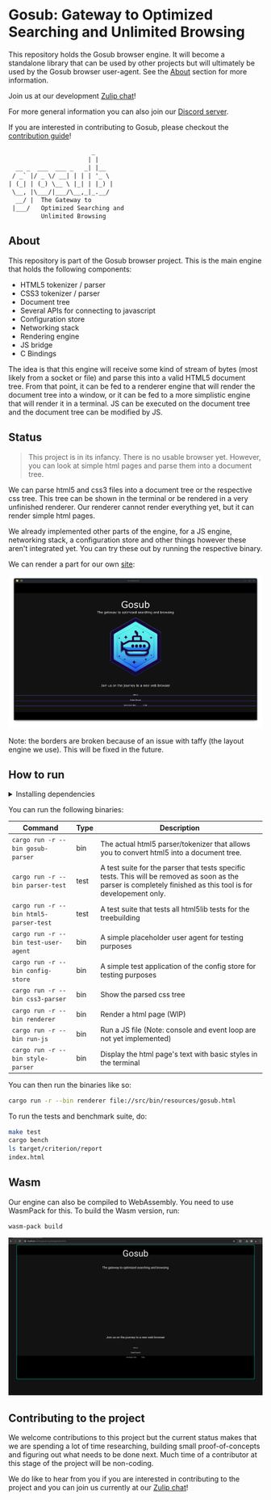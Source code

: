 # Gosub: Gateway to Optimized Searching and Unlimited Browsing

This repository holds the Gosub browser engine. It will become a standalone library that can be used by other projects
but will ultimately be used by the Gosub browser user-agent. See the [About](#about) section for more information.

Join us at our development [Zulip chat](https://chat.developer.gosub.io)!

For more general information you can also join our [Discord server](https://chat.gosub.io).

If you are interested in contributing to Gosub, please checkout the [contribution guide](CONTRIBUTING.md)!

```
                       _
                      | |
  __ _  ___  ___ _   _| |__
 / _` |/ _ \/ __| | | | '_ \
| (_| | (_) \__ \ |_| | |_) |
 \__, |\___/|___/\__,_|_.__/
  __/ |  The Gateway to
 |___/   Optimized Searching and
         Unlimited Browsing
```

## About

This repository is part of the Gosub browser project. This is the main engine that holds the following components:

- HTML5 tokenizer / parser
- CSS3 tokenizer / parser
- Document tree
- Several APIs for connecting to javascript
- Configuration store
- Networking stack
- Rendering engine
- JS bridge
- C Bindings

The idea is that this engine will receive some kind of stream of bytes (most likely from a socket or file) and parse
this into a valid HTML5 document tree.
From that point, it can be fed to a renderer engine that will render the document tree into a window, or it can be fed
to a more simplistic engine that will render it in a terminal.
JS can be executed on the document tree and the document tree can be modified by JS.

## Status

> This project is in its infancy. There is no usable browser yet. However, you can look at simple html pages and parse
> them into a document tree.

We can parse html5 and css3 files into a document tree or the respective css tree.
This tree can be shown in the terminal or be rendered in a very unfinished renderer. Our renderer cannot render
everything yet, but it can render simple html pages.

We already implemented other parts of the engine, for a JS engine, networking stack, a configuration store and other
things however these aren't integrated yet.
You can try these out by running the respective binary.

We can render a part for our own [site](https://gosub.io):

![Gosub.io](resources/images/current_progress.png)

Note: the borders are broken because of an issue with taffy (the layout engine we use). This will be fixed in the
future.

## How to run

<details>
<summary> Installing dependencies </summary>


This project uses [cargo](https://doc.rust-lang.org/cargo/) and [rustup](https://www.rust-lang.org/tools/install). First
you must install `rustup` at the link provided. After installing `rustup`, run:

```bash
$ rustup toolchain install 1.73
$ rustc --version
rustc 1.73.0 (cc66ad468 2023-10-03)
```

Once Rust is installed, run this command to pre-build the dependencies:

```bash
$ cargo build --release
```

</details>


You can run the following binaries:

| Command                                | Type | Description                                                                                                                                                     |
|----------------------------------------|------|-----------------------------------------------------------------------------------------------------------------------------------------------------------------|
| `cargo run -r --bin gosub-parser`      | bin  | The actual html5 parser/tokenizer that allows you to convert html5 into a document tree.               <br/>                                                    |
| `cargo run -r --bin parser-test`       | test | A test suite for the parser that tests specific tests. This will be removed as soon as the parser is completely finished as this tool is for developement only. |
| `cargo run -r --bin html5-parser-test` | test | A test suite that tests all html5lib tests for the treebuilding                                                                                                 |
| `cargo run -r --bin test-user-agent`   | bin  | A simple placeholder user agent for testing purposes                                                                                                            |
| `cargo run -r --bin config-store`      | bin  | A simple test application of the config store for testing purposes                                                                                              |
| `cargo run -r --bin css3-parser`       | bin  | Show the parsed css tree                                                                                                                                        |
| `cargo run -r --bin renderer`          | bin  | Render a html page (WIP)                                                                                                                                        |
| `cargo run -r --bin run-js`            | bin  | Run a JS file (Note: console and event loop are not yet implemented)                                                                                            |
| `cargo run -r --bin style-parser`      | bin  | Display the html page's text with basic styles in the terminal                                                                                                  |

You can then run the binaries like so:

```bash
cargo run -r --bin renderer file://src/bin/resources/gosub.html
```


To run the tests and benchmark suite, do:

```bash
make test
cargo bench
ls target/criterion/report
index.html
```

## Wasm

Our engine can also be compiled to WebAssembly. You need to use WasmPack for this. To build the Wasm version, run:

```bash
wasm-pack build
```

![Browser in browser](resources/images/browser-in-browser.png)

## Contributing to the project

We welcome contributions to this project but the current status makes that we are spending a lot of time researching,
building small proof-of-concepts and figuring out what needs to be done next. Much time of a contributor at this stage
of the project will be non-coding.

We do like to hear from you if you are interested in contributing to the project and you can join us currently at
our [Zulip chat](https://chat.developer.gosub.io)!
